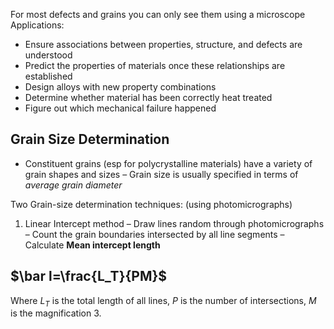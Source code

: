 For most defects and grains you can only see them using a microscope
Applications:
- Ensure associations between properties, structure, and defects are understood
- Predict the properties of materials once these relationships are established
- Design alloys with new property combinations
- Determine whether material has been correctly heat treated
- Figure out which mechanical failure happened



## Grain Size Determination
- Constituent grains (esp for polycrystalline materials) have a variety of grain shapes and sizes
	– Grain size is usually specified in terms of *average grain diameter*

Two Grain-size determination techniques: (using photomicrographs)
1. Linear Intercept method
	– Draw lines random through photomicrographs
	– Count the grain boundaries intersected by all line segments
	– Calculate **Mean intercept length**
## $\bar l=\frac{L_T}{PM}$ 
Where $L_T$ is the total length of all lines, $P$ is the number of intersections, $M$ is the magnification
3. 